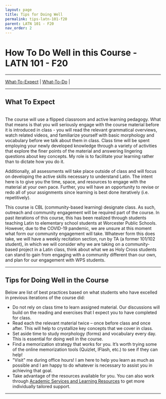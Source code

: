 ```yaml
---
layout: page
title: Tips for Doing Well
permalink: tips-latn-101-f20
parent: LATN 101 - F20
nav_order: 2
---
```


# How To Do Well in this Course - LATN 101 - F20

***

[What-To-Expect](#what-to-expect) \| [What-To-Do](#what-to-do) \|

***

## What To Expect
&nbsp;  
The course will use a flipped classroom and active learning pedagogy. What that means is that you will seriously engage with the course material before it is introduced in class - you will read the relevant grammatical overviews, watch related videos, and familiarize yourself with basic morphology and vocabulary before we talk about them in class. Class time will be spent employing your newly developed knowledge through a variety of activities that explore the finer points of the material and answering lingering questions about key concepts. My role is to facilitate your learning rather than to dictate how you do it.

Additionally, all assessments will take place outside of class and will focus on developing the active skills necessary to understand Latin. The intent here is to give you the time, space, and resources to engage with the material at your own pace. Further, you will have an opportunity to revise or redo all of your assignments since learning is best done iteratively (i.e. repetitively).

This course is CBL (community-based learning) designate class. As such, outreach and community engagement will be required part of the course. In past iterations of this course, this has been realized through students teaching Latin to elementary school students at Worcester Public Schools. However, due to the COVID-19 pandemic, we are unsure at this moment what form our community engagement will take. Whatever form this does take, we will have a weekly recitation section, run by TA (a former 101/102 student), in which we will consider why we are taking on a community-based project in a Latin class, think about what we as Holy Cross students can stand to gain from engaging with a community different than our own, and plan for our engagement with WPS students.


***

## Tips for Doing Well in the Course

Below are list of best practices based on what students who have excelled in previous iterations of the course did:

- Do not rely on class time to learn assigned material. Our discussions will build on the reading and exercises that I expect you to have completed for class.
- Read each the relevant material twice – once before class and once after. This will help to crystallize key concepts that we cover in class.
- Set aside time to study morphology (forms) and vocabulary every day. This is essential for doing well in the course.
- Find a memorization strategy that works for you. It’s worth trying some of the online memorization tools (Quizlet, IFlash, etc.) to see if they can help!
- "Visit" me during office hours! I am here to help you learn as much as possible and I am happy to do whatever is necessary to assist you in achieving that goal.
- Take advantage of the resources available for you. You can also work through [Academic Services and Learning Resources](https://www.holycross.edu/support-and-resources/academic-services-and-learning-resources) to get more individually tailored support.

***
